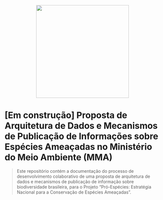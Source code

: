 <center><img src="https://github.com/jlanna/images/blob/main/logo_pro_especies.png" width="300"></center>

# [Em construção] Proposta de Arquitetura de Dados e Mecanismos de Publicação de Informações sobre Espécies Ameaçadas no Ministério do Meio Ambiente (MMA)


>Este repositório contém a documentação do processo de desenvolvimento colaborativo de uma proposta de arquitetura de dados e mecanismos de publicação de informação sobre biodiversidade brasileira, para o Projeto “Pró-Espécies: Estratégia Nacional para a Conservação de Espécies Ameaçadas”.
